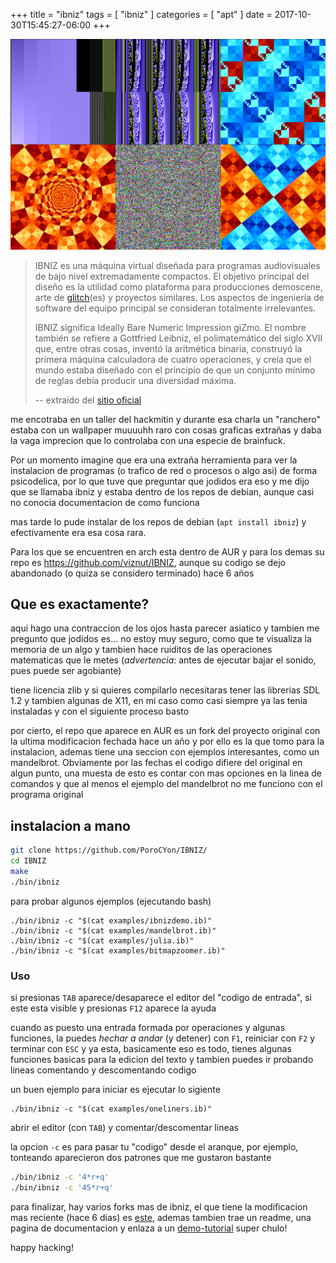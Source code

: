 +++
title      = "ibniz"
tags       = [ "ibniz" ]
categories = [ "apt" ]
date       = 2017-10-30T15:45:27-06:00
+++

![](/img/ibniz.jpg)

<blockquote>
<p>IBNIZ es una máquina virtual diseñada para programas audiovisuales de bajo
nivel extremadamente compactos. El objetivo principal del diseño es la
utilidad como plataforma para producciones demoscene, arte de <a href="https://es.wikipedia.org/wiki/Glitch">glitch</a>(es) y
proyectos similares. Los aspectos de ingeniería de software del equipo
principal se consideran totalmente irrelevantes.</p>

<p>IBNIZ significa Ideally Bare Numeric Impression giZmo. El nombre también se
refiere a Gottfried Leibniz, el polimatemático del siglo XVII que, entre
otras cosas, inventó la aritmética binaria, construyó la primera máquina calculadora
de cuatro operaciones, y creía que el mundo estaba diseñado con el principio
de que un conjunto mínimo de reglas debía producir una diversidad máxima.</p>

<p>-- extraido del <a href="http://pelulamu.net/ibniz/">sitio oficial</a></p>
</blockquote>

me encotraba en un taller del hackmitin y durante esa charla un "ranchero"
estaba con un wallpaper muuuuhh raro con cosas graficas extrañas y daba la
vaga imprecion que lo controlaba con una especie de brainfuck.

Por un momento imagine que era una extraña herramienta para ver la instalacion
de programas (o trafico de red o procesos o algo asi) de forma psicodelica, por
lo que tuve que preguntar que jodidos era eso y me dijo que se llamaba ibniz y
estaba dentro de los repos de debian, aunque casi no conocia documentacion de
como funciona

mas tarde lo pude instalar de los repos de debian (`apt install ibniz`) y efectivamente era esa cosa
rara.

Para los que se encuentren en arch esta dentro de AUR y para los demas su
repo es https://github.com/viznut/IBNIZ, aunque su codigo se dejo abandonado (o
quiza se considero terminado) hace 6 años

## Que es exactamente?

aqui hago una contraccion de los ojos hasta parecer asiatico y tambien me
pregunto que jodidos es... no estoy muy seguro, como que te visualiza la memoria
de un algo y tambien hace ruiditos de las operaciones matematicas que le metes
(*advertencia*: antes de ejecutar bajar el sonido, pues puede ser agobiante)

tiene licencia zlib y si quieres compilarlo necesitaras tener las librerias SDL
1.2 y tambien algunas de X11, en mi caso como casi siempre ya las tenia
instaladas y con el siguiente proceso basto

por cierto, el repo que aparece en AUR es un fork del proyecto original con la
ultima modificacion fechada hace un año y por ello es la que tomo para la
instalacion, ademas tiene una seccion con ejemplos interesantes, como un
mandelbrot. Obviamente por las fechas el codigo difiere del original en algun
punto, una muesta de esto es contar con mas opciones en la linea de comandos y
que al menos el ejemplo del mandelbrot no me funciono con el programa original

## instalacion a mano

``` sh
git clone https://github.com/PoroCYon/IBNIZ/
cd IBNIZ
make
./bin/ibniz
```

para probar algunos ejemplos (ejecutando bash)

```
./bin/ibniz -c "$(cat examples/ibnizdemo.ib)"
./bin/ibniz -c "$(cat examples/mandelbrot.ib)"
./bin/ibniz -c "$(cat examples/julia.ib)"
./bin/ibniz -c "$(cat examples/bitmapzoomer.ib)"
```

### Uso

si presionas `TAB` aparece/desaparece el editor del "codigo de entrada", si este
esta visible y presionas `F12` aparece la ayuda

cuando as puesto una entrada formada por operaciones y algunas funciones, la
puedes *hechar a andar* (y detener) con `F1`, reiniciar con `F2` y terminar con `ESC` y ya esta, basicamente eso
es todo, tienes algunas funciones basicas para la edicion del texto y tambien
puedes ir probando lineas comentando y descomentando codigo

un buen ejemplo para iniciar es ejecutar lo sigiente

```
./bin/ibniz -c "$(cat examples/oneliners.ib)"
```

abrir el editor (con `TAB`) y comentar/descomentar lineas

la opcion `-c` es para pasar tu "codigo" desde el aranque, por ejemplo,
tonteando aparecieron dos patrones que me gustaron bastante

``` sh
./bin/ibniz -c '4*r+q'
./bin/ibniz -c '45*r+q'
```

para finalizar, hay varios forks mas de ibniz, el que tiene la modificacion mas
reciente (hace 6 dias) es [este](https://github.com/jminor/IBNIZ/), ademas tambien trae un
readme, una pagina de documentacion y enlaza a un [demo-tutorial](https://www.youtube.com/watch?v=aKMrBaXJvMs)
super chulo!

happy hacking!
